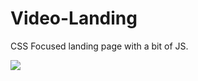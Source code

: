 # Video-Landing
 CSS Focused landing page with a bit of JS.

<img src="https://github.com/grittygrady/Video-Landing/blob/main/screenshot.png?raw=true"/>
